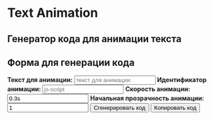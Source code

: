 # Text Animation

## Генератор кода для анимации текста

## Форма для генерации кода

<!-- markdownlint-disable MD041 -->
<!-- markdownlint-disable MD033 -->

<div id="stairs-generator">
  <label for="text" style="font-weight:bold;">Текст для анимации:</label>
  <input type="text" id="text" value="" placeholder="текст для анимации">
  <label for="animationIdentifier" style="font-weight:bold;">Идентификатор анимации:</label>
  <input type="text" id="animationIdentifier" value="" placeholder="js-script">
  <label for="animationSpeed" style="font-weight:bold;">Скорость анимации:</label>
  <input type="text" id="animationSpeed" value="0.3s" placeholder="0.3s">
  <label for="start-opacity" style="font-weight:bold;">Начальная прозрачность анимации:</label>
  <input type="text" id="start-opacity" value="1" placeholder="1">
  <button id="generate-stairs">Сгенерировать код</button>
  <button id="copy-stairs">Копировать код</button>
  <h2 id="title" style="display: none">Пример сгенерированного кода</h2>
  <pre id="stairs-output"></pre>
</div>
